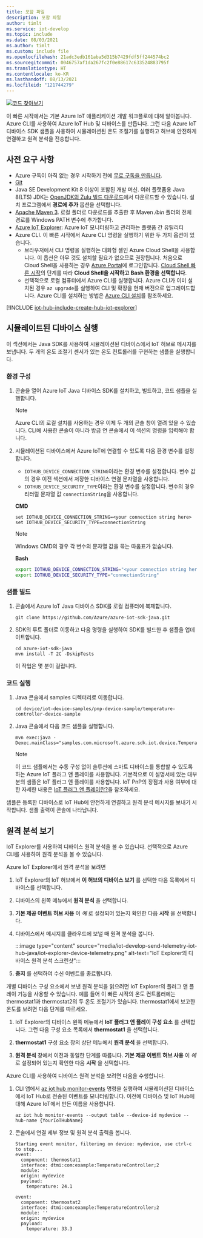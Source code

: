 ```yaml
---
title: 포함 파일
description: 포함 파일
author: timlt
ms.service: iot-develop
ms.topic: include
ms.date: 08/03/2021
ms.author: timlt
ms.custom: include file
ms.openlocfilehash: 21adc3edb161aba5d315b7429fdf5ff244574bc2
ms.sourcegitcommit: 0046757af1da267fc2f0e88617c633524883795f
ms.translationtype: HT
ms.contentlocale: ko-KR
ms.lasthandoff: 08/13/2021
ms.locfileid: "121744279"
---
```

[![코드 찾아보기](../articles/iot-develop/media/common/browse-code.svg)](https://github.com/Azure/azure-iot-sdk-java/tree/master/device/iot-device-samples/pnp-device-sample)

이 빠른 시작에서는 기본 Azure IoT 애플리케이션 개발 워크플로에 대해 알아봅니다. Azure CLI를 사용하여 Azure IoT Hub 및 디바이스를 만듭니다. 그런 다음 Azure IoT 디바이스 SDK 샘플을 사용하여 시뮬레이션된 온도 조절기를 실행하고 허브에 안전하게 연결하고 원격 분석을 전송합니다.

## <a name="prerequisites"></a>사전 요구 사항
- Azure 구독이 아직 없는 경우 시작하기 전에 [무료 구독을 만듭니다](https://azure.microsoft.com/free/?WT.mc_id=A261C142F).
- [Git](https://git-scm.com/downloads)
- Java SE Development Kit 8 이상이 포함된 개발 머신. 여러 플랫폼용 Java 8(LTS) JDK는 [OpenJDK의 Zulu 빌드 다운로드](https://www.azul.com/downloads/zulu-community/)에서 다운로드할 수 있습니다. 설치 프로그램에서 **경로에 추가** 옵션을 선택합니다.
- [Apache Maven 3](https://maven.apache.org/download.cgi). 로컬 폴더로 다운로드를 추출한 후 Maven */bin* 폴더의 전체 경로를 Windows PATH 변수에 추가합니다.
- [Azure IoT Explorer](https://github.com/Azure/azure-iot-explorer/releases): Azure IoT 모니터링하고 관리하는 플랫폼 간 유틸리티 
- Azure CLI. 이 빠른 시작에서 Azure CLI 명령을 실행하기 위한 두 가지 옵션이 있습니다.
    - 브라우저에서 CLI 명령을 실행하는 대화형 셸인 Azure Cloud Shell을 사용합니다. 이 옵션은 아무 것도 설치할 필요가 없으므로 권장됩니다. 처음으로 Cloud Shell을 사용하는 경우 [Azure Portal](https://portal.azure.com)에 로그인합니다. [Cloud Shell 빠른 시작](../articles/cloud-shell/quickstart.md)의 단계를 따라 **Cloud Shell을 시작하고** **Bash 환경을 선택합니다**.
    - 선택적으로 로컬 컴퓨터에서 Azure CLI를 실행합니다. Azure CLI가 이미 설치된 경우 `az upgrade`를 실행하여 CLI 및 확장을 현재 버전으로 업그레이드합니다. Azure CLI를 설치하는 방법은 [Azure CLI 설치]( /cli/azure/install-azure-cli)를 참조하세요.

[!INCLUDE [iot-hub-include-create-hub-iot-explorer](iot-hub-include-create-hub-iot-explorer.md)]

## <a name="run-a-simulated-device"></a>시뮬레이트된 디바이스 실행
이 섹션에서는 Java SDK를 사용하여 시뮬레이션된 디바이스에서 IoT 허브로 메시지를 보냅니다. 두 개의 온도 조절기 센서가 있는 온도 컨트롤러를 구현하는 샘플을 실행합니다.

### <a name="configure-your-environment"></a>환경 구성
1. 콘솔을 열어 Azure IoT Java 디바이스 SDK를 설치하고, 빌드하고, 코드 샘플을 실행합니다.

    > [!NOTE]
    > Azure CLI의 로컬 설치를 사용하는 경우 이제 두 개의 콘솔 창이 열려 있을 수 있습니다. CLI에 사용한 콘솔이 아니라 방금 연 콘솔에서 이 섹션의 명령을 입력해야 합니다.

1. 시뮬레이션된 디바이스에서 Azure IoT에 연결할 수 있도록 다음 환경 변수를 설정합니다.
    * `IOTHUB_DEVICE_CONNECTION_STRING`이라는 환경 변수를 설정합니다. 변수 값의 경우 이전 섹션에서 저장한 디바이스 연결 문자열을 사용합니다.
    * `IOTHUB_DEVICE_SECURITY_TYPE`이라는 환경 변수를 설정합니다. 변수의 경우 리터럴 문자열 값 `connectionString`을 사용합니다.

    **CMD**

    ```console
    set IOTHUB_DEVICE_CONNECTION_STRING=<your connection string here>
    set IOTHUB_DEVICE_SECURITY_TYPE=connectionString
    ```
    > [!NOTE]
    > Windows CMD의 경우 각 변수의 문자열 값을 묶는 따옴표가 없습니다.

    **Bash**

    ```bash
    export IOTHUB_DEVICE_CONNECTION_STRING="<your connection string here>"
    export IOTHUB_DEVICE_SECURITY_TYPE="connectionString"
    ```

### <a name="build-the-sample"></a>샘플 빌드
1. 콘솔에서 Azure IoT Java 디바이스 SDK를 로컬 컴퓨터에 복제합니다.
    ```console
    git clone https://github.com/Azure/azure-iot-sdk-java.git
    ```
1. SDK의 루트 폴더로 이동하고 다음 명령을 실행하여 SDK를 빌드한 후 샘플을 업데이트합니다.
    ```console
    cd azure-iot-sdk-java
    mvn install -T 2C -DskipTests
    ```
    이 작업은 몇 분이 걸립니다.

### <a name="run-the-code"></a>코드 실행
1. Java 콘솔에서 samples 디렉터리로 이동합니다.
    ```console
    cd device/iot-device-samples/pnp-device-sample/temperature-controller-device-sample
    ```
1. Java 콘솔에서 다음 코드 샘플을 실행합니다.

    ```console
    mvn exec:java -Dexec.mainClass="samples.com.microsoft.azure.sdk.iot.device.TemperatureController"
    ```
    > [!NOTE]
    > 이 코드 샘플에서는 수동 구성 없이 솔루션에 스마트 디바이스를 통합할 수 있도록 하는 Azure IoT 플러그 앤 플레이를 사용합니다.  기본적으로 이 설명서에 있는 대부분의 샘플은 IoT 플러그 앤 플레이를 사용합니다. IoT PnP의 장점과 사용 여부에 대한 자세한 내용은 [IoT 플러그 앤 플레이란?](../articles/iot-develop/overview-iot-plug-and-play.md)을 참조하세요.

샘플은 등록한 디바이스로 IoT Hub에 안전하게 연결하고 원격 분석 메시지를 보내기 시작합니다. 샘플 출력이 콘솔에 나타납니다.

## <a name="view-telemetry"></a>원격 분석 보기

IoT Explorer를 사용하여 디바이스 원격 분석을 볼 수 있습니다. 선택적으로 Azure CLI를 사용하여 원격 분석을 볼 수 있습니다.

Azure IoT Explorer에서 원격 분석을 보려면

1. IoT Explorer의 IoT 허브에서 **이 허브의 디바이스 보기** 를 선택한 다음 목록에서 디바이스를 선택합니다. 
1. 디바이스의 왼쪽 메뉴에서 **원격 분석** 을 선택합니다.
1. **기본 제공 이벤트 허브 사용** 이 *예* 로 설정되어 있는지 확인한 다음 **시작** 을 선택합니다.
1. 디바이스에서 메시지를 클라우드에 보낼 때 원격 분석을 봅니다.

    :::image type="content" source="media/iot-develop-send-telemetry-iot-hub-java/iot-explorer-device-telemetry.png" alt-text="IoT Explorer의 디바이스 원격 분석 스크린샷":::

1. **중지** 를 선택하여 수신 이벤트를 종료합니다.

개별 디바이스 구성 요소에서 보낸 원격 분석을 읽으려면 IoT Explorer의 플러그 앤 플레이 기능을 사용할 수 있습니다. 예를 들어 이 빠른 시작의 온도 컨트롤러에는 thermostat1과 thermostat2의 두 온도 조절기가 있습니다. thermostat1에서 보고한 온도를 보려면 다음 단계를 따르세요. 

1. IoT Explorer의 디바이스 왼쪽 메뉴에서 **IoT 플러그 앤 플레이 구성 요소** 를 선택합니다. 그런 다음 구성 요소 목록에서 **thermostat1** 을 선택합니다.

1. **thermostat1** 구성 요소 창의 상단 메뉴에서 **원격 분석** 을 선택합니다.

1. **원격 분석** 창에서 이전과 동일한 단계를 따릅니다. **기본 제공 이벤트 허브 사용** 이 *예* 로 설정되어 있는지 확인한 다음 **시작** 을 선택합니다.

Azure CLI를 사용하여 디바이스 원격 분석을 보려면 다음을 수행합니다.

1. CLI 앱에서 [az iot hub monitor-events](/cli/azure/iot/hub#az_iot_hub_monitor_events) 명령을 실행하여 시뮬레이션된 디바이스에서 IoT Hub로 전송된 이벤트를 모니터링합니다. 이전에 디바이스 및 IoT Hub에 대해 Azure IoT에서 만든 이름을 사용합니다.

    ```azurecli
    az iot hub monitor-events --output table --device-id mydevice --hub-name {YourIoTHubName}
    ```
1. 콘솔에서 연결 세부 정보 및 원격 분석 출력을 봅니다.

    ```output
    Starting event monitor, filtering on device: mydevice, use ctrl-c to stop...
    event:
      component: thermostat1
      interface: dtmi:com:example:TemperatureController;2
      module: ''
      origin: mydevice
      payload:
        temperature: 24.1
    
    event:
      component: thermostat2
      interface: dtmi:com:example:TemperatureController;2
      module: ''
      origin: mydevice
      payload:
        temperature: 33.3
    ```
    

